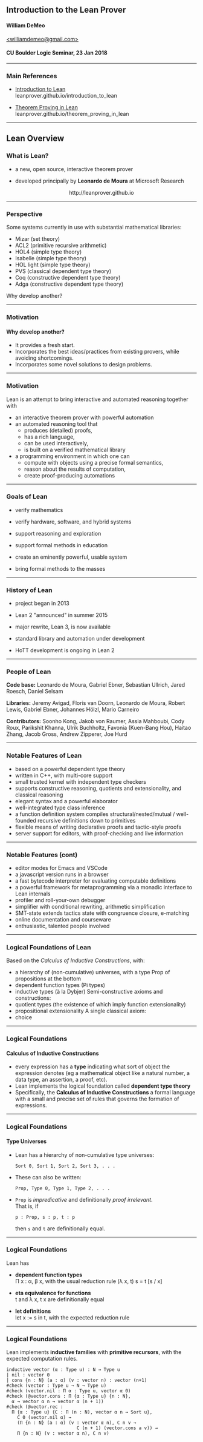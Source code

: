 ## Introduction to the Lean Prover

#### William DeMeo
[&lt;williamdemeo@gmail.com&gt;](mailto:williamdemeo@gmail.com)

#### CU Boulder Logic Seminar, 23 Jan 2018

---

### Main References

+ [Introduction to Lean](https://leanprover.github.io/introduction_to_lean/)  
leanprover.github.io/introduction_to_lean

+ [Theorem Proving in Lean](https://leanprover.github.io/theorem_proving_in_lean/)  
leanprover.github.io/theorem_proving_in_lean

---

## Lean Overview 

### What is Lean?

+ a new, open source, interactive theorem prover 

+ developed principally by **Leonardo de Moura** at Microsoft Research

<center>http://leanprover.github.io</center>


---

### Perspective

Some systems currently in use with substantial mathematical
libraries:
+ Mizar (set theory)
+ ACL2 (primitive recursive arithmetic)
+ HOL4 (simple type theory)
+ Isabelle (simple type theory)
+ HOL light (simple type theory)
+ PVS (classical dependent type theory)
+ Coq (constructive dependent type theory)
+ Adga (constructive dependent type theory)

Why develop another?

---

### Motivation

#### Why develop another?

+ It provides a fresh start.
+ Incorporates the best ideas/practices from existing provers, while avoiding shortcomings.
+ Incorporates some novel solutions to design problems.


---

### Motivation

Lean is an attempt to bring interactive and automated reasoning together with

+ an interactive theorem prover with powerful automation
+ an automated reasoning tool that
  - produces (detailed) proofs,
  - has a rich language,
  - can be used interactively,
  - is built on a verified mathematical library
+ a programming environment in which one can
  - compute with objects using a precise formal semantics,
  - reason about the results of computation,
  - create proof-producing automations

---

### Goals of Lean

+ verify mathematics  

+ verify hardware, software, and hybrid systems  

+ support reasoning and exploration  

+ support formal methods in education  

+ create an eminently powerful, usable system  

+ bring formal methods to the masses

---

### History of Lean

+ project began in 2013  
 
+ Lean 2 "announced" in summer 2015  
 
+ major rewrite, Lean 3, is now available  
 
+ standard library and automation under development  
 
+ HoTT development is ongoing in Lean 2

---

### People of Lean

**Code base:** Leonardo de Moura, Gabriel Ebner, Sebastian Ullrich, Jared Roesch, Daniel Selsam

**Libraries:** Jeremy Avigad, Floris van Doorn, Leonardo de Moura, Robert Lewis, Gabriel Ebner, Johannes Hölzl, Mario Carneiro

**Contributors:** Soonho Kong, Jakob von Raumer, Assia Mahboubi, Cody Roux, Parikshit Khanna, Ulrik Buchholtz, Favonia (Kuen-Bang Hou), Haitao Zhang, Jacob Gross, Andrew Zipperer, Joe Hurd

---

### Notable Features of Lean

+ based on a powerful dependent type theory
+ written in C++, with multi-core support
+ small trusted kernel with independent type checkers
+ supports constructive reasoning, quotients and extensionality, and classical reasoning
+ elegant syntax and a powerful elaborator
+ well-integrated type class inference
+ a function definition system compiles structural/nested/mutual / well-founded recursive definitions down to primitives
+ flexible means of writing declarative proofs and tactic-style proofs
+ server support for editors, with proof-checking and live information

---

### Notable Features (cont)

+ editor modes for Emacs and VSCode
+ a javascript version runs in a browser
+ a fast bytecode interpreter for evaluating computable
definitions
+ a powerful framework for metaprogramming via a monadic
interface to Lean internals
+ profiler and roll-your-own debugger
+ simplifier with conditional rewriting, arithmetic simplification
+ SMT-state extends tactics state with congruence closure,
e-matching
+ online documentation and courseware
+ enthusiastic, talented people involved

---

### Logical Foundations of Lean

Based on the *Calculus of Inductive Constructions*, with:

+ a hierarchy of (non-cumulative) universes, with a type Prop of
propositions at the bottom
+ dependent function types (Pi types)
+ inductive types (à la Dybjer)
Semi-constructive axioms and constructions:
+ quotient types (the existence of which imply function
extensionality)
+ propositional extensionality
A single classical axiom:
+ choice

---

### Logical Foundations

#### Calculus of Inductive Constructions

+ every expression has a **type** indicating what sort of object the expression denotes (eg a mathematical object like a natural number, a data type, an
assertion, a proof, etc). 
+ Lean implements the logical foundation called **dependent type theory** 
+ Specifically, the **Calculus of Inductive Constructions** a formal language with a small and precise set of rules that governs the formation of expressions. 


---

### Logical Foundations

#### Type Universes

+ Lean has a hierarchy of non-cumulative type universes:
  ```
  Sort 0, Sort 1, Sort 2, Sort 3, . . .
  ```

+ These can also be written:
  ```
  Prop, Type 0, Type 1, Type 2, . . .
  ```

+ `Prop` is *impredicative* and definitionally *proof irrelevant*.   
  That is, if 
  ```
  p : Prop, s : p, t : p
  ```
  then `s` and `t` are definitionally equal.

---

### Logical Foundations

Lean has
+ **dependent function types**  
  Π x : α, β x, with the usual reduction rule (λ x, t) s = t [s / x]

+ **eta equivalence for functions**  
  t and λ x, t x are definitionally equal

+ **let definitions**  
  let x := s in t, with the expected reduction rule

---

### Logical Foundations

Lean implements **inductive families** with **primitive recursors**, with the
expected computation rules.

```
inductive vector (α : Type u) : N → Type u
| nil : vector 0
| cons {n : N} (a : α) (v : vector n) : vector (n+1)
#check (vector : Type u → N → Type u)
#check (vector.nil : Π α : Type u, vector α 0)
#check (@vector.cons : Π {α : Type u} {n : N},
  α → vector α n → vector α (n + 1))
#check (@vector.rec :
  Π {α : Type u} {C : Π (n : N), vector α n → Sort u},
    C 0 (vector.nil α) →
    (Π {n : N} (a : α) (v : vector α n), C n v →
                          C (n + 1) (vector.cons a v)) →
    Π {n : N} (v : vector α n), C n v)
```

